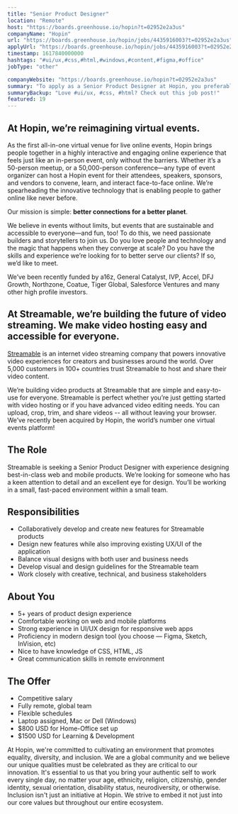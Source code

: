 ```yaml
---
title: "Senior Product Designer"
location: "Remote"
host: "https://boards.greenhouse.io/hopin?t=02952e2a3us"
companyName: "Hopin"
url: "https://boards.greenhouse.io/hopin/jobs/4435916003?t=02952e2a3us"
applyUrl: "https://boards.greenhouse.io/hopin/jobs/4435916003?t=02952e2a3us#app"
timestamp: 1617840000000
hashtags: "#ui/ux,#css,#html,#windows,#content,#figma,#office"
jobType: "other"

companyWebsite: "https://boards.greenhouse.io/hopin?t=02952e2a3us"
summary: "To apply as a Senior Product Designer at Hopin, you preferably need to have 5+ years of product design experience."
summaryBackup: "Love #ui/ux, #css, #html? Check out this job post!"
featured: 19
---
```


## At Hopin, we’re reimagining virtual events.

As the first all-in-one virtual venue for live online events, Hopin brings people together in a highly interactive and engaging online experience that feels just like an in-person event, only without the barriers. Whether it’s a 50-person meetup, or a 50,000-person conference—any type of event organizer can host a Hopin event for their attendees, speakers, sponsors, and vendors to convene, learn, and interact face-to-face online. We’re spearheading the innovative technology that is enabling people to gather online like never before.

Our mission is simple: **better connections for a better planet**. 

We believe in events without limits, but events that are sustainable and accessible to everyone—and fun, too! To do this, we need passionate builders and storytellers to join us. Do you love people and technology and the magic that happens when they converge at scale? Do you have the skills and experience we’re looking for to better serve our clients? If so, we’d like to meet.

We’ve been recently funded by a16z, General Catalyst, IVP, Accel, DFJ Growth, Northzone, Coatue, Tiger Global, Salesforce Ventures and many other high profile investors.

## At Streamable, we’re building the future of video streaming. We make video hosting easy and accessible for everyone.

[Streamable](https://streamable.com) is an internet video streaming company that powers innovative video experiences for creators and businesses around the world. Over 5,000 customers in 100+ countries trust Streamable to host and share their video content.

We’re building video products at Streamable that are simple and easy-to-use for everyone. Streamable is perfect whether you’re just getting started with video hosting or if you have advanced video editing needs. You can upload, crop, trim, and share videos -- all without leaving your browser. We’ve recently been acquired by Hopin, the world’s number one virtual events platform!

## The Role

Streamable is seeking a Senior Product Designer with experience designing best-in-class web and mobile products. We’re looking for someone who has a keen attention to detail and an excellent eye for design. You’ll be working in a small, fast-paced environment within a small team. 

## Responsibilities

*   Collaboratively develop and create new features for Streamable products
*   Design new features while also improving existing UX/UI of the application
*   Balance visual designs with both user and business needs
*   Develop visual and design guidelines for the Streamable team
*   Work closely with creative, technical, and business stakeholders

## About You

*   5+ years of product design experience 
*   Comfortable working on web and mobile platforms
*   Strong experience in UI/UX design for responsive web apps
*   Proficiency in modern design tool (you choose — Figma, Sketch, InVision, etc)
*   Nice to have knowledge of CSS, HTML, JS
*   Great communication skills in remote environment

## The Offer

*   Competitive salary
*   Fully remote, global team
*   Flexible schedules
*   Laptop assigned, Mac or Dell (Windows)
*   $800 USD for Home-Office set up
*   $1500 USD for Learning & Development

At Hopin, we're committed to cultivating an environment that promotes equality, diversity, and inclusion. We are a global community and we believe our unique qualities must be celebrated as they are critical to our innovation. It's essential to us that you bring your authentic self to work every single day, no matter your age, ethnicity, religion, citizenship, gender identity, sexual orientation, disability status, neurodiversity, or otherwise. Inclusion isn't just an initiative at Hopin. We strive to embed it not just into our core values but throughout our entire ecosystem.
